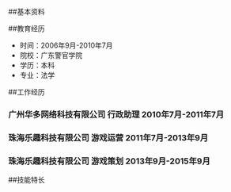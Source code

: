 

##基本资料

##教育经历

  * 时间：2006年9月-2010年7月
  * 院校：广东警官学院
  * 学历：本科
  * 专业：法学

##工作经历

### 广州华多网络科技有限公司  行政助理   2010年7月-2011年7月

### 珠海乐趣科技有限公司      游戏运营   2011年7月-2013年9月

### 珠海乐趣科技有限公司      游戏策划   2013年9月-2015年9月

##技能特长
